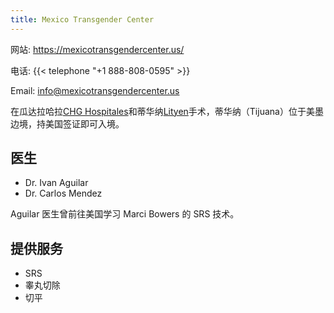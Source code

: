 ```yaml
---
title: Mexico Transgender Center
---
```


网站: <https://mexicotransgendercenter.us/>

电话: {{< telephone "+1 888-808-0595" >}}

Email: <info@mexicotransgendercenter.us>

在瓜达拉哈拉[CHG Hospitales](http://chghospitales.com/Home/)和蒂华纳[Lityen](https://lityen.com.mx/)手术，蒂华纳（Tijuana）位于美墨边境，持美国签证即可入境。

## 医生

- Dr. Ivan Aguilar
- Dr. Carlos Mendez

Aguilar 医生曾前往美国学习 Marci Bowers 的 SRS 技术。

## 提供服务

- SRS
- 睾丸切除
- 切平
